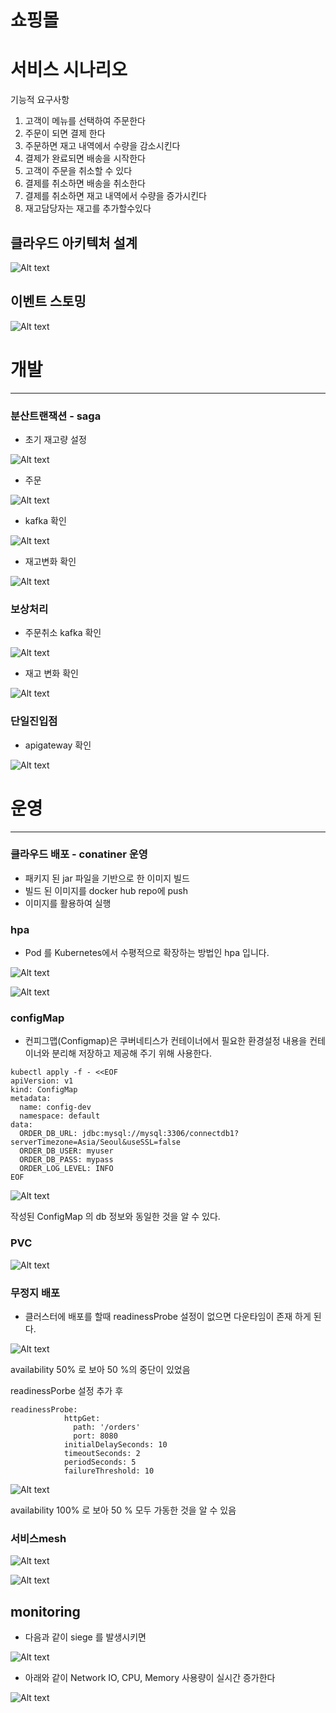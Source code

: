 

# 쇼핑몰

# 서비스 시나리오

기능적 요구사항
1. 고객이 메뉴를 선택하여 주문한다
1. 주문이 되면 결제 한다
1. 주문하면 재고 내역에서 수량을 감소시킨다
1. 결제가 완료되면 배송을 시작한다
1. 고객이 주문을 취소할 수 있다
1. 결제를 취소하면 배송을 취소한다
1. 결제를 취소하면 재고 내역에서 수량을 증가시킨다
1. 재고담당자는 재고를 추가할수있다


## 클라우드 아키텍처 설계
![Alt text](./img/archi.png)

## 이벤트 스토밍
![Alt text](./img/event_storming.png)

# 개발
--------------------------------------------------------------------------------------

### 분산트랜잭션 - saga

- 초기 재고량 설정

![Alt text](./img/image.png)

- 주문

![Alt text](./img/image-6.png)

- kafka 확인

![Alt text](./img/image-2.png)

- 재고변화 확인

![Alt text](./img/image-3.png)

### 보상처리

- 주문취소 kafka 확인

![Alt text](./img/image-4.png)

- 재고 변화 확인

![Alt text](./img/image-5.png)

### 단일진입점

- apigateway 확인

![Alt text](./img/image-7.png)

# 운영
---------------------------------------------------------------------------------------
### 클라우드 배포 - conatiner 운영

- 패키지 된 jar 파일을 기반으로 한 이미지 빌드
- 빌드 된 이미지를 docker hub repo에 push
- 이미지를 활용하여 실행

### hpa

- Pod 를 Kubernetes에서 수평적으로 확장하는 방법인 hpa 입니다.

![Alt text](./img/image-8.png)

![Alt text](./img/image-9.png)

### configMap

- 컨피그맵(Configmap)은 쿠버네티스가 컨테이너에서 필요한 환경설정 내용을 컨테이너와 분리해 저장하고 제공해 주기 위해 사용한다.

```
kubectl apply -f - <<EOF
apiVersion: v1
kind: ConfigMap
metadata:
  name: config-dev
  namespace: default
data:
  ORDER_DB_URL: jdbc:mysql://mysql:3306/connectdb1?serverTimezone=Asia/Seoul&useSSL=false
  ORDER_DB_USER: myuser
  ORDER_DB_PASS: mypass
  ORDER_LOG_LEVEL: INFO
EOF
```

![Alt text](./img/config.png)

작성된 ConfigMap 의 db 정보와 동일한 것을 알 수 있다.

### PVC

![Alt text](./img/image-12.png)

### 무정지 배포

- 클러스터에 배포를 할때 readinessProbe 설정이 없으면 다운타임이 존재 하게 된다. 

![Alt text](./img/image-10.png)

availability 50% 로 보아 50 %의 중단이 있었음

readinessPorbe 설정 추가 후
```
readinessProbe:    
            httpGet:
              path: '/orders'
              port: 8080
            initialDelaySeconds: 10
            timeoutSeconds: 2
            periodSeconds: 5
            failureThreshold: 10

```

![Alt text](./img/image-11.png)

availability 100% 로 보아 50 % 모두 가동한 것을 알 수 있음


### 서비스mesh

![Alt text](./img/동적1.png)

![Alt text](./img/동적2.png)

## monitoring

- 다음과 같이 siege 를 발생시키면

![Alt text](./img/monitor.png)

- 아래와 같이 Network IO, CPU, Memory 사용량이 실시간 증가한다

![Alt text](./img/부하.png)